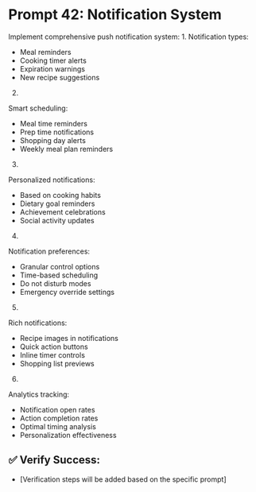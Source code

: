 # Prompt 42: Notification System

Implement comprehensive push notification system:
1.
Notification types:
 - Meal reminders
 - Cooking timer alerts
 - Expiration warnings
 - New recipe suggestions
2.
Smart scheduling:
 - Meal time reminders
 - Prep time notifications
 - Shopping day alerts
 - Weekly meal plan reminders
3.
Personalized notifications:
 - Based on cooking habits
 - Dietary goal reminders
 - Achievement celebrations
 - Social activity updates
4.
Notification preferences:
 - Granular control options
 - Time-based scheduling
 - Do not disturb modes
 - Emergency override settings
5.
Rich notifications:
 - Recipe images in notifications
 - Quick action buttons
 - Inline timer controls
 - Shopping list previews
6.
Analytics tracking:
 - Notification open rates
 - Action completion rates
 - Optimal timing analysis
 - Personalization effectiveness

## ✅ Verify Success:
- [Verification steps will be added based on the specific prompt]
